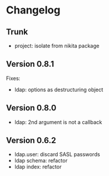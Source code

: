 
# Changelog

## Trunk

* project: isolate from nikita package

## Version 0.8.1

Fixes:
* ldap: options as destructuring object

## Version 0.8.0

* ldap: 2nd argument is not a callback

## Version 0.6.2

* ldap.user: discard SASL passwords
* ldap schema: refactor
* ldap index: refactor
